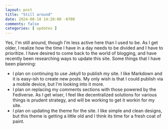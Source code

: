 ```yaml
---
layout: post
title: "Still around"
date: 2024-08-18 14:20:00 -0700
comments: false
categories: [ updates ]
---
```


Yes, I'm still around, though I'm less active here than I used to be. As I get older, I realize how the time I have
in a day needs to be divided and I have to prioritize. I have desired to come back to the world of blogging, and
have recently been researching ways to update this site. Some things that I have been planning:

* I plan on continuing to use Jekyll to publish my site. I like Markdown and it is easy-ish to create new posts. My
  only wish is that I could publish via a mobile device, but I'm looking into it more.
* I plan on replacing my comments sections with those powered by the Fediverse. As I get wiser, I feel like
  decentralized solutions for various things is prudent strategy, and will be working to get it workin for my site.
* I plan on updating the theme for the site. I like simple and clean designs, but this theme is getting a little
  old and I think its time for a fresh coat of paint.
